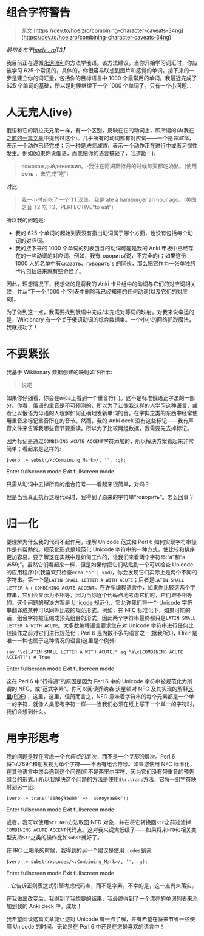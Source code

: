 # 组合字符警告

> 原文:[https://dev.to/hoelzro/combining-character-caveats-34ng](https://dev.to/hoelzro/combining-character-caveats-34ng)

*最初发布于[hoelz . ro](https://hoelz.ro/blog/combining-character-caveats)T3】*

我目前正在遵循[永远流利](http://fluent-forever.com/)的方法学俄语。该方法建议，当你开始学习词汇时，你应该学习 625 个常见的，具体的，你很容易联想到图片和感觉的单词。接下来的一步是建立你的词汇量，包括你的目标语言中 1000 个最常用的单词。我最近完成了 625 个单词的基础，所以是时候继续下一个 1000 个单词了。只有一个小问题...

# 人无完人(ive)

俄语和它的斯拉夫兄弟一样，有一个区别，反映在它的动词上，即所谓的*体*(我在[之前的一篇文章](https://hoelz.ro/blog/english-a-weakly-typed-language)中提到过这个)。几乎所有的动词都有对应词——一个是*完成体*，表示一个动作已经完成；另一种是*未完成态*，表示一个动作正在进行中或者习惯性发生。例如(如果你说俄语，而我把你的语言搞砸了，我道歉！):

> ясыркаждыйденьяжил。-我住在阿姆斯特丹的时候每天都吃奶酪。(使用 **есть** ，未完成“吃”)

对比:

> 我一小时前吃了一个 T1 汉堡。我是 ate a hamburger an hour ago。(美国之音 T2 吃 T3，PERFECTIVE“to eat”)

所以我的问题是:

*   我的 625 个单词的起始列表没有指出动词属于哪个方面，也没有包括每个动词的对应词。
*   我的接下来的 1000 个单词的列表包含的动词可能是我的 Anki 甲板中已经存在的一些动词的对应词。例如，我有говорить(说，不完全的)；如果这份 1000 人的名单中有сказать、говорить's 的同伙，那么把它作为一张单独的卡片包括进来就有些奇怪了。

因此，理想情况下，我想做的是将我的 Anki 卡片组中的动词与它们的对应词相关联，并从“下一个 1000 个”列表中删除我已经知道的任何动词(以及它们的对应词)。

为了做到这一点，我需要找到俄语中完成/未完成对等词的映射。对我来说幸运的是，Wiktionary 有一个关于俄语动词的综合数据集。一个小小的网络抓取魔法，我就成功了！

# 不要紧张

我基于 Wiktionary 数据创建的映射如下所示:

> 说吧

如果你仔细看，你会在и和а上看到一个重音符(◌́)。这不是标准俄语正字法的一部分。你看，俄语的重音是不可预测的，所以为了让像我这样的人学习这种语言，或者让以俄语为母语的人理解如何正确地发新单词的音，在字典之类的东西中经常使用重音来标记重音所在的音节。然而，我的 Anki deck 没有这些标记——我有声音文件来告诉我哪些音节要重读。所以为了比较两组数据，我需要先去掉标记。

因为标记是通过`COMBINING ACUTE ACCENT`字符添加的，所以解决方案看起来非常简单；看起来是这样的:

```
$verb .= subst(/<:Combining_Mark>/, '', :g); 
```

Enter fullscreen mode Exit fullscreen mode

只需从动词中去掉所有的组合符号——看起来很简单，对吗？

但是当我真正执行这段代码时，我得到了原来的字符串“говори́ть”。怎么回事？

# 归一化

要理解为什么我的代码不起作用，理解 Unicode 范式和 Perl 6 如何实现字符串操作是有帮助的。规范化形式是规范化 Unicode 字符串的一种方式，使比较和排序更加容易。要了解这在实践中是如何工作的，让我们来看两个字符串:“á”和“a \659;”。虽然它们看起来一样，但是如果你把它们粘贴到一个可以检查 Unicode 的应用程序中(我喜欢只检查`echo "á" | xxd`)，你会发现它们实际上是两个不同的字符串。第一个是`LATIN SMALL LETTER A WITH ACUTE`；后者是`LATIN SMALL LETTER A` + `COMBINING ACUTE ACCENT`。在许多编程语言中，如果你比较这两个字符串，它们会显示为不相等，因为当你逐个代码点地考虑它们时，它们*是*不相等的。这个问题的解决方案是 [Unicode 规范化](https://en.wikipedia.org/wiki/Unicode_equivalence#Normalization)，它允许我们将一个 Unicode 字符串翻译成某种可以同等比较的规范形式。例如，在 NFC 标准化下，如果可能的话，组合字符被压缩成预先组合的形式，因此两个字符串最终都只是`LATIN SMALL LETTER A WITH ACUTE`。大多数编程语言要求您在对 Unicode 字符串进行任何比较操作之前对它们进行规范化；Perl 6 是为数不多的语言之一(据我所知，Elixir 是唯一一种也属于这种情况的语言)这里是个例外:

```
say "\c[LATIN SMALL LETTER A WITH ACUTE]" eq "a\c[COMBINING ACUTE ACCENT]"; # True 
```

Enter fullscreen mode Exit fullscreen mode

这在 Perl 6 中“行得通”的原因是因为 Perl 6 中的 Unicode 字符串被规范化为所谓的 NFG，或“范式字素”。你可以阅读乔纳森·沃星顿对 NFG 及其实现的解释[这里(PDF)](http://www.jnthn.net/papers/2015-spw-nfg.pdf) ，这里，这里，但简而言之，NFG 意味着字符串的每个元素都是一个单一的字符，就像人类思考字符一样——当我们必须在纸上写下一个单一的字符时，我们会想到什么。

# 用字形思考

我的问题是我在考虑一个*代码点*的层次，而不是一个*字形*的层次。Perl 6 将“и\769;”和朋友视为单个字符——不再有组合符号。如果您使用 NFC 标准化，在其他语言中您会遇到这个问题(但不是西里尔字符，因为它们没有带重音的预先组合的形式。).所以我解决这个问题的方法是使用`Str.trans`方法，它将一组字符映射到另一组:

```
$verb .= trans('а́е́и́о́у́я́э́ы́ёю́' => 'аеиоуяэыёю'); 
```

Enter fullscreen mode Exit fullscreen mode

或者，我可以使用`Str.NFD`方法取回 NFD 对象，并在将它转换回`Str`之前过滤掉`COMBINING ACUTE ACCENT`代码点。这对我来说太低级了——如果将来`NFD`和相关类型支持`Str`之类的操作比如`subst`就好了。

在 IRC 上喝茶的时候，我得到的另一个建议是使用`:codes`副词:

```
$verb .= subst(rx:codes/<:Combining_Mark>/, '', :g); 
```

Enter fullscreen mode Exit fullscreen mode

...它告诉正则表达式引擎考虑代码点，而不是字素。不幸的是，这一点尚未落实。

在我做出改变后，我得到了我想要的结果，我最终得到了一个漂亮的单词列表来添加到我的 Anki deck 中。成功！

我希望阅读这篇文章能让您对 Unicode 有一点了解，并有希望在将来节省一些使用 Unicode 的时间，无论是在 Perl 6 中还是在您最喜欢的语言中！
